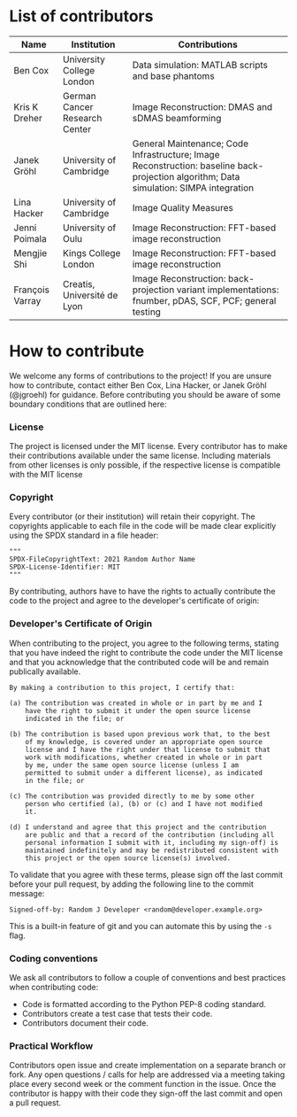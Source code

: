 
# List of contributors

| Name | Institution | Contributions |
| ---- | --- | ------------- |
| Ben Cox | University College London | Data simulation: MATLAB scripts and base phantoms |
| Kris K Dreher | German Cancer Research Center | Image Reconstruction: DMAS and sDMAS beamforming |
| Janek Gröhl | University of Cambridge | General Maintenance; Code Infrastructure; Image Reconstruction: baseline back-projection algorithm; Data simulation: SIMPA integration |
| Lina Hacker | University of Cambridge | Image Quality Measures |
| Jenni Poimala | University of Oulu | Image Reconstruction: FFT-based image reconstruction |
| Mengjie Shi | Kings College London | Image Reconstruction: FFT-based image reconstruction |
| François Varray | Creatis, Université de Lyon | Image Reconstruction: back-projection variant implementations: fnumber, pDAS, SCF, PCF; general testing |


# How to contribute

We welcome any forms of contributions to the project!
If you are unsure how to contribute, contact either Ben Cox, Lina Hacker, or
Janek Gröhl (@jgroehl) for guidance. Before contributing you should be aware of
some boundary conditions that are outlined here:

### License
The project is licensed under the MIT license.
Every contributor has to make their contributions available under the same license.
Including materials from other licenses is only possible, if the respective license is
compatible with the MIT license

### Copyright
Every contributor (or their institution) will retain their copyright.
The copyrights applicable to each file in the code will be made clear 
explicitly using the SPDX standard in a file header:

    """
    SPDX-FileCopyrightText: 2021 Random Author Name
    SPDX-License-Identifier: MIT
    """

By contributing, authors have to have the rights to actually 
contribute the code to the project and agree to the developer's
certificate of origin:

### Developer's Certificate of Origin

When contributing to the project, you agree to the following terms,
stating that you have indeed the right to contribute the code
under the MIT license and that you acknowledge that the contributed
code will be and remain publically available.

    By making a contribution to this project, I certify that:

    (a) The contribution was created in whole or in part by me and I
        have the right to submit it under the open source license
        indicated in the file; or

    (b) The contribution is based upon previous work that, to the best
        of my knowledge, is covered under an appropriate open source
        license and I have the right under that license to submit that
        work with modifications, whether created in whole or in part
        by me, under the same open source license (unless I am
        permitted to submit under a different license), as indicated
        in the file; or

    (c) The contribution was provided directly to me by some other
        person who certified (a), (b) or (c) and I have not modified
        it.

    (d) I understand and agree that this project and the contribution
	    are public and that a record of the contribution (including all
	    personal information I submit with it, including my sign-off) is
	    maintained indefinitely and may be redistributed consistent with
	    this project or the open source license(s) involved.

To validate that you agree with these terms, please sign off the last commit
before your pull request, by adding the following line to the commit message:

    Signed-off-by: Random J Developer <random@developer.example.org>

This is a built-in feature of git and you can automate this by using the `-s` flag.

### Coding conventions

We ask all contributors to follow a couple of conventions and best practices when contributing code:
- Code is formatted according to the Python PEP-8 coding standard.
- Contributors create a test case that tests their code.
- Contributors document their code.

### Practical Workflow

Contributors open issue and create implementation on a separate branch or fork.
Any open questions / calls for help are addressed via a meeting taking place every second week or the comment function in the issue.
Once the contributor is happy with their code they sign-off the last commit and open a pull request.
